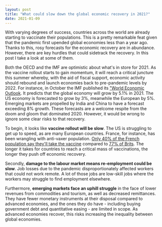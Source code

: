 ```yaml
---
layout: post
title: "What could slow down the global economic recovery in 2021?"
date: 2021-01-09
---
```


With varying degrees of success, countries across the world are already starting to vaccinate their populations. This is a pretty remarkable feat given that the pandemic first upended global economies less than a year ago. Thanks to this,  rosy forecasts for the economic recovery are in abundance. However, there are key hurdles that could sidetrack the recovery. In this post I take a look at some of them. 

Both the OECD and the IMF are optimistic about what's in store for 2021. As the vaccine rollout starts to gain momentum, it will reach a critical juncture this summer whereby, with the aid of fiscal support, economic activity should rebound and launch economies back to pre-pandemic levels by 2022. For instance, in October the IMF published its ["World Economic Outlook](https://www.imf.org/en/Publications/WEO). It predicts that the global economy will grow by 5.1% in 2021. The US economy is forecasted to grow by 3%, meanwhile the European by 5%. Emerging markets are propelled by India and China to have a forecast exceeding 8% growth. These forecasts are a welcome respite from the doom and gloom that dominated 2020. However, it would be wrong to ignore some clear risks to that recovery. 

To begin, it looks like **vaccine rollout will be slow**. The US is struggling to get up to speed, as are many European countries. France, for instance, has been wrangling with anti-vaxer population. [Only 40% of the French population say they'll take the vaccine](https://www.lefigaro.fr/sciences/covid-19-la-france-championne-du-monde-des-refractaires-au-vaccin-20201229) compared to [77% of Brits](https://www.ipsos.com/en/global-attitudes-covid-19-vaccine-december-2020). The longer it takes for countries to reach a critical mass of vaccinations, the longer they push off economic recovery. 

Secondly, **damage to the labour market means re-employment could be slow**. Job losses due to the pandemic disproportionately affected workers that could not work remote. A lot of those jobs are low-skill jobs where the workers may struggle to find employment elsewhere.

Furthermore, **emerging markets face an uphill struggle** in the face of lower revenues from commodities and tourism, as well as decreased remittances. They have fewer monetary instruments at their disposal compared to advanced economies, and the ones they do have - including buying government debt and quantitative easing - are limited in scope. As advanced economies recover, this risks increasing the inequality between global economies. 

